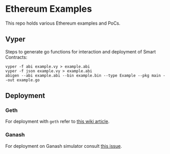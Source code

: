 # Ethereum Examples
This repo holds various Ethereum examples and PoCs.

## Vyper
Steps to generate go functions for interaction and deployment of Smart Contracts:

```
vyper -f abi example.vy > example.abi
vyper -f json example.vy > example.abi
abigen --abi example.abi --bin example.bin --type Example --pkg main --out example.go
```

## Deployment
### Geth
For deployment with `geth` refer to [this wiki article](https://github.com/ethereum/go-ethereum/wiki/Native-DApps:-Go-bindings-to-Ethereum-contracts).

### Ganash
For deployment on Ganash simulator consult [this issue](https://github.com/trufflesuite/ganache-cli/issues/555).
